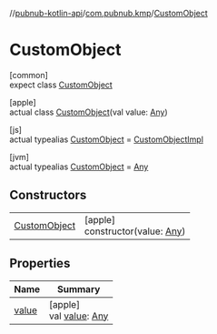 //[pubnub-kotlin-api](../../../index.md)/[com.pubnub.kmp](../index.md)/[CustomObject](index.md)

# CustomObject

[common]\
expect class [CustomObject](index.md)

[apple]\
actual class [CustomObject](index.md)(val value: [Any](https://kotlinlang.org/api/latest/jvm/stdlib/kotlin/-any/index.html))

[js]\
actual typealias [CustomObject](index.md) = [CustomObjectImpl](../-custom-object-impl/index.md)

[jvm]\
actual typealias [CustomObject](index.md) = [Any](https://kotlinlang.org/api/latest/jvm/stdlib/kotlin/-any/index.html)

## Constructors

| | |
|---|---|
| [CustomObject](-custom-object.md) | [apple]<br>constructor(value: [Any](https://kotlinlang.org/api/latest/jvm/stdlib/kotlin/-any/index.html)) |

## Properties

| Name | Summary |
|---|---|
| [value](value.md) | [apple]<br>val [value](value.md): [Any](https://kotlinlang.org/api/latest/jvm/stdlib/kotlin/-any/index.html) |
